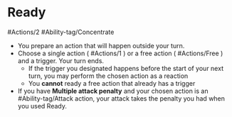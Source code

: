 # Ready

#Actions/2
#Ability-tag/Concentrate

* You prepare an action that will happen outside your turn.
* Choose a single action ( #Actions/1 ) or a free action ( #Actions/Free ) and a trigger. Your turn ends.
	* If the trigger you designated happens before the start of your next turn, you may perform the chosen action as a reaction
	* You **cannot** ready a free action that already has a trigger
* If you have **Multiple attack penalty** and your chosen action is an #Ability-tag/Attack action, your attack takes the penalty you had when you used Ready.